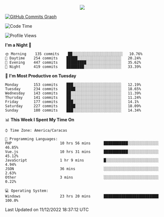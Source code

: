 <p align="center">
  <a href="http://www.github.com/thevacs">
    <img src="https://github-readme-streak-stats.herokuapp.com/?user=thevacs&stroke=ffffff&background=1c1917&ring=0891b2&fire=0891b2&currStreakNum=ffffff&currStreakLabel=0891b2&sideNums=ffffff&sideLabels=ffffff&dates=ffffff&hide_border=true" />
  </a>
  
  <a href="http://www.github.com/thevacs"><img src="https://github-readme-activity-graph.cyclic.app/graph?username=thevacs&bg_color=000000&color=ffffff&line=ff0000&point=ebebeb&area=true&hide_border=true" alt="GitHub Commits Graph" /></a>
  
</p>

<!--START_SECTION:waka-->
![Code Time](http://img.shields.io/badge/Code%20Time-950%20hrs%2031%20mins-blue)

![Profile Views](http://img.shields.io/badge/Profile%20Views-91-blue)

**I'm a Night 🦉** 

```text
🌞 Morning    135 commits    ██░░░░░░░░░░░░░░░░░░░░░░░   10.76% 
🌆 Daytime    254 commits    █████░░░░░░░░░░░░░░░░░░░░   20.24% 
🌃 Evening    447 commits    █████████░░░░░░░░░░░░░░░░   35.62% 
🌙 Night      419 commits    ████████░░░░░░░░░░░░░░░░░   33.39%

```
📅 **I'm Most Productive on Tuesday** 

```text
Monday       153 commits    ███░░░░░░░░░░░░░░░░░░░░░░   12.19% 
Tuesday      234 commits    ████░░░░░░░░░░░░░░░░░░░░░   18.65% 
Wednesday    143 commits    ██░░░░░░░░░░░░░░░░░░░░░░░   11.39% 
Thursday     141 commits    ██░░░░░░░░░░░░░░░░░░░░░░░   11.24% 
Friday       177 commits    ███░░░░░░░░░░░░░░░░░░░░░░   14.1% 
Saturday     227 commits    ████░░░░░░░░░░░░░░░░░░░░░   18.09% 
Sunday       180 commits    ███░░░░░░░░░░░░░░░░░░░░░░   14.34%

```


📊 **This Week I Spent My Time On** 

```text
⌚︎ Time Zone: America/Caracas

💬 Programming Languages: 
PHP                      10 hrs 56 mins      ███████████░░░░░░░░░░░░░░   46.85% 
Vue.js                   10 hrs 31 mins      ███████████░░░░░░░░░░░░░░   45.12% 
JavaScript               1 hr 9 mins         █░░░░░░░░░░░░░░░░░░░░░░░░   4.94% 
JSON                     36 mins             ░░░░░░░░░░░░░░░░░░░░░░░░░   2.63% 
Other                    3 mins              ░░░░░░░░░░░░░░░░░░░░░░░░░   0.22%

💻 Operating System: 
Windows                  23 hrs 20 mins      █████████████████████████   100.0%

```


 Last Updated on 11/12/2022 18:37:12 UTC
<!--END_SECTION:waka-->
